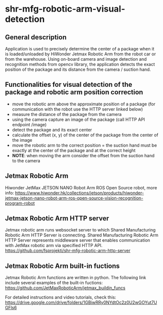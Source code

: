 # shr-mfg-robotic-arm-visual-detection

## General description
Application is used to precisely determine the center of a package when it is loaded/unloaded by HiWonder Jetmax Robotic Arm from the robot car or from the warehouse. Using on-board camera and image detection and recognition methods from opencv library, the application detects the exact position of the package and its distance from the camera / suction hand.

## Functionalities for visual detection of the package and robotic arm position correction
* move the robotic arm above the approximate position of a package (for communication with the robot use the HTTP server linked below)
* measure the distance of the package from the camera
* using the camera capture an image of the package (call HTTP API endpoint /image)
* detect the package and its exact center
* calculate the offset (x, y) of the center of the package from the center of the image
* move the robotic arm to the correct position = the suction hand must be exactly at the center of the package and at the correct height
* **NOTE**: when moving the arm consider the offset from the suction hand to the camera

## Jetmax Robotic Arm
Hiwonder JetMax JETSON NANO Robot Arm ROS Open Source robot, more info: https://www.hiwonder.hk/collections/jetson/products/hiwonder-jetmax-jetson-nano-robot-arm-ros-open-source-vision-recognition-program-robot

## Jetmax Robotic Arm HTTP server
Jetmax robotic arm runs websocket server to which Shared Manufacturing Robotic Arm HTTP Server is connecting. Shared Manufacturing Robotic Arm HTTP Server represents middleware server that enables communication with JetMax robotic arm via specified HTTP API. https://github.com/fsprojekti/shr-mfg-robotic-arm-http-server

## Jetmax Robotic Arm built-in fuctions
Jetmax Robotic Arm functions are written in python. The following link include several examples of the built-in fuctions: https://github.com/JetMaxRoboticArm/jetmax_buildin_funcs

For detailed instructions and video tutorials, check this: https://drive.google.com/drive/folders/1GBiwRRy0NYdtOc2z0U2wGOYut7UGFls6

